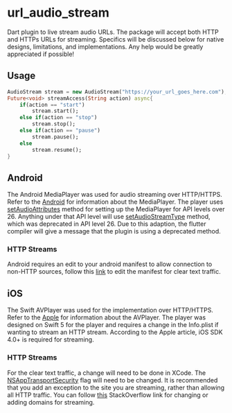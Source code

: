 # url_audio_stream

Dart plugin to live stream audio URLs. The package will accept both HTTP and HTTPs URLs for streaming. Specifics will be discussed below for native designs, limitations, and implementations. Any help would be greatly appreciated if possible! 

## Usage
```dart
AudioStream stream = new AudioStream("https://your_url_goes_here.com");
Future<void> streamAccess(String action) async{
    if(action == "start")
        stream.start();
    else if(action == "stop")
        stream.stop();
    else if(action == "pause")
        stream.pause();
    else
        stream.resume();
}
```

## Android
The Android MediaPlayer was used for audio streaming over HTTP/HTTPS. Refer to the [Android](https://developer.android.com/reference/android/media/MediaPlayer.html) for information about the MediaPlayer. The player uses [setAudioAttributes](https://developer.android.com/reference/android/media/MediaPlayer.html#setAudioAttributes(android.media.AudioAttributes)) method for setting up the MediaPlayer for API levels over 26. Anything under that API level will use [setAudioStreamType](https://developer.android.com/reference/android/media/MediaPlayer.html#setAudioStreamType(int)) method, which was deprecated in API level 26. Due to this adaption, the flutter compiler will give a message that the plugin is using a deprecated method.

### HTTP Streams
Android requires an edit to your android manifest to allow connection to non-HTTP sources, follow this [link](https://stackoverflow.com/questions/51902629/how-to-allow-all-network-connection-types-http-and-https-in-android-9-pie) to edit the manifest for clear text traffic. 


## iOS
The Swift AVPlayer was used for the implementation over HTTP/HTTPS. Refer to the [Apple](https://developer.apple.com/documentation/avfoundation/avplayer) for information about the AVPlayer. The player was designed on Swift 5 for the player and requires a change in the Info.plist if wanting to stream an HTTP stream. According to the Apple article, iOS SDK 4.0+ is required for streaming.

### HTTP Streams
For the clear text traffic, a change will need to be done in XCode. The [NSAppTransportSecurity](https://developer.apple.com/documentation/bundleresources/information_property_list/nsapptransportsecurity) flag will need to be changed. It is recommended that you add an exception to the site you are streaming, rather than allowing all HTTP traffic. You can follow [this](https://stackoverflow.com/questions/31216758/how-can-i-add-nsapptransportsecurity-to-my-info-plist-file) StackOverflow link for changing or adding domains for streaming. 
